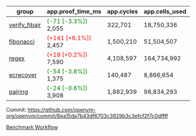 | group | app.proof_time_ms | app.cycles | app.cells_used | leaf.proof_time_ms | leaf.cycles | leaf.cells_used |
| -- | -- | -- | -- | -- | -- | -- |
| [verify_fibair](https://github.com/openvm-org/openvm/blob/benchmark-results/benchmarks-pr/1979/verify_fibair-8ea15da7b43df6703c3929b3c3efcf2f7c0dffff.md) |<span style='color: green'>(-71 [-3.3%])</span> 2,055 |  322,701 |  18,750,336 |- | - | - |
| [fibonacci](https://github.com/openvm-org/openvm/blob/benchmark-results/benchmarks-pr/1979/fibonacci-8ea15da7b43df6703c3929b3c3efcf2f7c0dffff.md) |<span style='color: red'>(+141 [+6.1%])</span> 2,457 |  1,500,210 |  51,504,507 |- | - | - |
| [regex](https://github.com/openvm-org/openvm/blob/benchmark-results/benchmarks-pr/1979/regex-8ea15da7b43df6703c3929b3c3efcf2f7c0dffff.md) |<span style='color: red'>(+18 [+0.2%])</span> 7,590 |  4,108,597 |  164,734,992 |- | - | - |
| [ecrecover](https://github.com/openvm-org/openvm/blob/benchmark-results/benchmarks-pr/1979/ecrecover-8ea15da7b43df6703c3929b3c3efcf2f7c0dffff.md) |<span style='color: green'>(-54 [-3.8%])</span> 1,375 |  140,487 |  8,866,654 |- | - | - |
| [pairing](https://github.com/openvm-org/openvm/blob/benchmark-results/benchmarks-pr/1979/pairing-8ea15da7b43df6703c3929b3c3efcf2f7c0dffff.md) |<span style='color: green'>(-24 [-0.6%])</span> 3,908 |  1,882,939 |  98,834,293 |- | - | - |


Commit: https://github.com/openvm-org/openvm/commit/8ea15da7b43df6703c3929b3c3efcf2f7c0dffff

[Benchmark Workflow](https://github.com/openvm-org/openvm/actions/runs/17054466892)
